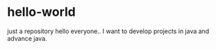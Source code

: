 # hello-world
just a repository
hello everyone..
I want to develop projects in java and advance java.

